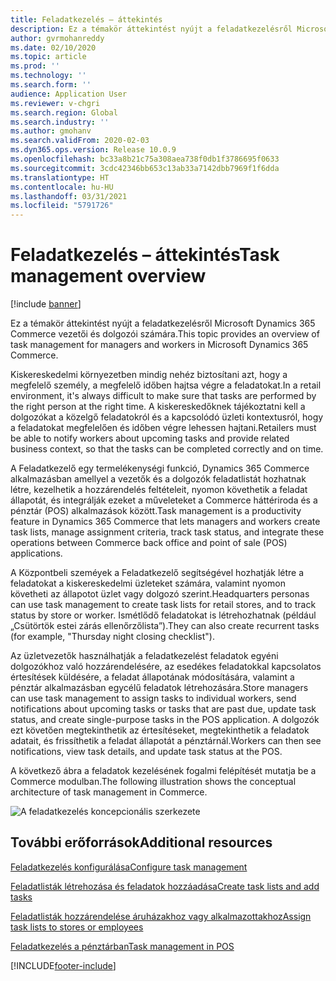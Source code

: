 ```yaml
---
title: Feladatkezelés – áttekintés
description: Ez a témakör áttekintést nyújt a feladatkezelésről Microsoft Dynamics 365 Commerce vezetői és dolgozói számára.
author: gvrmohanreddy
ms.date: 02/10/2020
ms.topic: article
ms.prod: ''
ms.technology: ''
ms.search.form: ''
audience: Application User
ms.reviewer: v-chgri
ms.search.region: Global
ms.search.industry: ''
ms.author: gmohanv
ms.search.validFrom: 2020-02-03
ms.dyn365.ops.version: Release 10.0.9
ms.openlocfilehash: bc33a8b21c75a308aea738f0db1f3786695f0633
ms.sourcegitcommit: 3cdc42346bb653c13ab33a7142dbb7969f1f6dda
ms.translationtype: HT
ms.contentlocale: hu-HU
ms.lasthandoff: 03/31/2021
ms.locfileid: "5791726"
---
```

# <a name="task-management-overview"></a><span data-ttu-id="16da8-103">Feladatkezelés – áttekintés</span><span class="sxs-lookup"><span data-stu-id="16da8-103">Task management overview</span></span>

[!include [banner](includes/banner.md)]

<span data-ttu-id="16da8-104">Ez a témakör áttekintést nyújt a feladatkezelésről Microsoft Dynamics 365 Commerce vezetői és dolgozói számára.</span><span class="sxs-lookup"><span data-stu-id="16da8-104">This topic provides an overview of task management for managers and workers in Microsoft Dynamics 365 Commerce.</span></span>

<span data-ttu-id="16da8-105">Kiskereskedelmi környezetben mindig nehéz biztosítani azt, hogy a megfelelő személy, a megfelelő időben hajtsa végre a feladatokat.</span><span class="sxs-lookup"><span data-stu-id="16da8-105">In a retail environment, it's always difficult to make sure that tasks are performed by the right person at the right time.</span></span> <span data-ttu-id="16da8-106">A kiskereskedőknek tájékoztatni kell a dolgozókat a közelgő feladatokról és a kapcsolódó üzleti kontextusról, hogy a feladatokat megfelelően és időben végre lehessen hajtani.</span><span class="sxs-lookup"><span data-stu-id="16da8-106">Retailers must be able to notify workers about upcoming tasks and provide related business context, so that the tasks can be completed correctly and on time.</span></span>

<span data-ttu-id="16da8-107">A Feladatkezelő egy termelékenységi funkció, Dynamics 365 Commerce alkalmazásban amellyel a vezetők és a dolgozók feladatlistát hozhatnak létre, kezelhetik a hozzárendelés feltételeit, nyomon követhetik a feladat állapotát, és integrálják ezeket a műveleteket a Commerce háttériroda és a pénztár (POS) alkalmazások között.</span><span class="sxs-lookup"><span data-stu-id="16da8-107">Task management is a productivity feature in Dynamics 365 Commerce that lets managers and workers create task lists, manage assignment criteria, track task status, and integrate these operations between Commerce back office and point of sale (POS) applications.</span></span>

<span data-ttu-id="16da8-108">A Központbeli szeméyek a Feladatkezelő segítségével hozhatják létre a feladatokat a kiskereskedelmi üzleteket számára, valamint nyomon követheti az állapotot üzlet vagy dolgozó szerint.</span><span class="sxs-lookup"><span data-stu-id="16da8-108">Headquarters personas can use task management to create task lists for retail stores, and to track status by store or worker.</span></span> <span data-ttu-id="16da8-109">Ismétlődő feladatokat is létrehozhatnak (például „Csütörtök estei zárás ellenőrzőlista”).</span><span class="sxs-lookup"><span data-stu-id="16da8-109">They can also create recurrent tasks (for example, "Thursday night closing checklist").</span></span>

<span data-ttu-id="16da8-110">Az üzletvezetők használhatják a feladatkezelést feladatok egyéni dolgozókhoz való hozzárendelésére, az esedékes feladatokkal kapcsolatos értesítések küldésére, a feladat állapotának módosítására, valamint a pénztár alkalmazásban egycélű feladatok létrehozására.</span><span class="sxs-lookup"><span data-stu-id="16da8-110">Store managers can use task management to assign tasks to individual workers, send notifications about upcoming tasks or tasks that are past due, update task status, and create single-purpose tasks in the POS application.</span></span> <span data-ttu-id="16da8-111">A dolgozók ezt követően megtekinthetik az értesítéseket, megtekinthetik a feladatok adatait, és frissíthetik a feladat állapotát a pénztárnál.</span><span class="sxs-lookup"><span data-stu-id="16da8-111">Workers can then see notifications, view task details, and update task status at the POS.</span></span>

<span data-ttu-id="16da8-112">A következő ábra a feladatok kezelésének fogalmi felépítését mutatja be a Commerce modulban.</span><span class="sxs-lookup"><span data-stu-id="16da8-112">The following illustration shows the conceptual architecture of task management in Commerce.</span></span>

![A feladatkezelés koncepcionális szerkezete](media/Tasks-management-conceptual-architecture.png)

## <a name="additional-resources"></a><span data-ttu-id="16da8-114">További erőforrások</span><span class="sxs-lookup"><span data-stu-id="16da8-114">Additional resources</span></span>

[<span data-ttu-id="16da8-115">Feladatkezelés konfigurálása</span><span class="sxs-lookup"><span data-stu-id="16da8-115">Configure task management</span></span>](task-mgmt-configure.md)

[<span data-ttu-id="16da8-116">Feladatlisták létrehozása és feladatok hozzáadása</span><span class="sxs-lookup"><span data-stu-id="16da8-116">Create task lists and add tasks</span></span>](task-mgmt-create-lists.md)

[<span data-ttu-id="16da8-117">Feladatlisták hozzárendelése áruházakhoz vagy alkalmazottakhoz</span><span class="sxs-lookup"><span data-stu-id="16da8-117">Assign task lists to stores or employees</span></span>](task-mgmt-assign-lists.md)

[<span data-ttu-id="16da8-118">Feladatkezelés a pénztárban</span><span class="sxs-lookup"><span data-stu-id="16da8-118">Task management in POS</span></span>](task-mgmt-POS.md)


[!INCLUDE[footer-include](../includes/footer-banner.md)]
